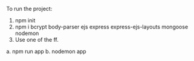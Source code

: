 To run the project:

1. npm init
2. npm i bcrypt body-parser ejs express express-ejs-layouts mongoose nodemon
3. Use one of the ff.

  a. npm run app
  b. nodemon app
